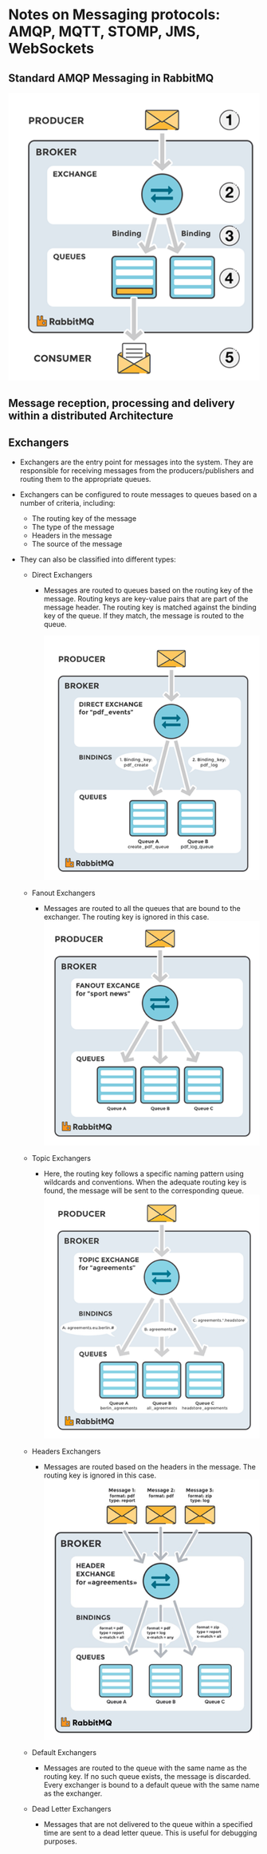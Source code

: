 # Notes on Messaging protocols: AMQP, MQTT, STOMP, JMS, WebSockets

## Standard AMQP Messaging in RabbitMQ
![img.png](Images/img.png)
## Message reception, processing and delivery within a distributed Architecture

## Exchangers
- Exchangers are the entry point for messages into the system. They are responsible for receiving messages from the producers/publishers and routing them to the appropriate queues.
- Exchangers can be configured to route messages to queues based on a number of criteria, including:
  - The routing key of the message
  - The type of the message
  - Headers in the message
  - The source of the message
- They can also be classified into different types:
  
  - Direct Exchangers
    - Messages are routed to queues based on the routing key of the message. Routing keys are key-value pairs that are part of the message header. The routing key is matched against the binding key of the queue. If they match, the message is routed to the queue.

      ![img_1.png](Images/img_1.png)
  
  - Fanout Exchangers
      - Messages are routed to all the queues that are bound to the exchanger. The routing key is ignored in this case.
      ![img_3.png](Images/img_3.png)
  
  - Topic Exchangers
    - Here, the routing key follows a specific naming pattern using wildcards and conventions. When the adequate routing key is found, the message will be sent to the corresponding queue.
      ![img_2.png](Images/img_2.png)
  
  - Headers Exchangers
      - Messages are routed based on the headers in the message. The routing key is ignored in this case.
      ![img_4.png](Images/img_4.png)
  
  - Default Exchangers
    - Messages are routed to the queue with the same name as the routing key. If no such queue exists, the message is discarded. Every exchanger is bound to a default queue with the same name as the exchanger.
        
  - Dead Letter Exchangers
      - Messages that are not delivered to the queue within a specified time are sent to a dead letter queue. This is useful for debugging purposes.

